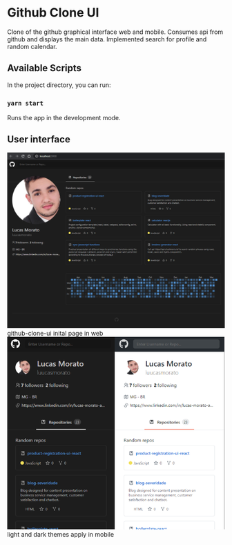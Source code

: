 # Github Clone UI
Clone of the github graphical interface web and mobile. Consumes api from github and displays the main data. Implemented search for profile and random calendar.

## Available Scripts
In the project directory, you can run:

### `yarn start`
Runs the app in the development mode.<br />

## User interface
![home-page](https://github.com/luucasmorato/github-clone-ui/blob/main/screen/github-clone-page.png)
github-clone-ui inital page in web 
![mobile-theme](https://github.com/luucasmorato/github-clone-ui/blob/main/screen/light-dark-theme.png)
light and dark themes apply in mobile
